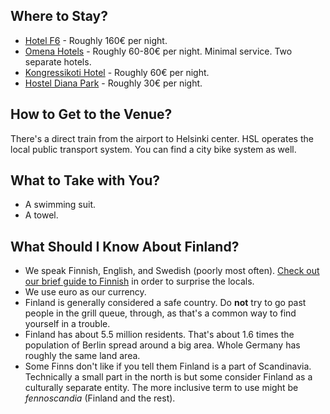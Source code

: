 ## Where to Stay?

* [Hotel F6](https://www.hotelf6.fi/) - Roughly 160€ per night.
* [Omena Hotels](https://www.omenahotels.com/en/) - Roughly 60-80€ per night. Minimal service. Two separate hotels.
* [Kongressikoti Hotel](http://kongressikoti.fi/) - Roughly 60€ per night.
* [Hostel Diana Park](http://www.dianapark.fi/) - Roughly 30€ per night.

## How to Get to the Venue?

There's a direct train from the airport to Helsinki center. HSL operates the local public transport system. You can find a city bike system as well.

## What to Take with You?

* A swimming suit.
* A towel.

## What Should I Know About Finland?

* We speak Finnish, English, and Swedish (poorly most often). [Check out our brief guide to Finnish](https://medium.com/react-finland/brief-guide-to-finnish-7f43f37d5017) in order to surprise the locals.
* We use euro as our currency.
* Finland is generally considered a safe country. Do **not** try to go past people in the grill queue, through, as that's a common way to find yourself in a trouble.
* Finland has about 5.5 million residents. That's about 1.6 times the population of Berlin spread around a big area. Whole Germany has roughly the same land area.
* Some Finns don't like if you tell them Finland is a part of Scandinavia. Technically a small part in the north is but some consider Finland as a culturally separate entity. The more inclusive term to use might be *fennoscandia* (Finland and the rest).
